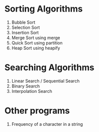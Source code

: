 # Sorting Algorithms

1. Bubble Sort
2. Selection Sort
3. Insertion Sort
4. Merge Sort using merge
5. Quick Sort using partition
6. Heap Sort using heapify

# Searching Algorithms 
 
1. Linear Search / Sequential Search
2. Binary Search 
3. Interpolation Search
  
# Other programs

1. Frequency of a character in a string 
